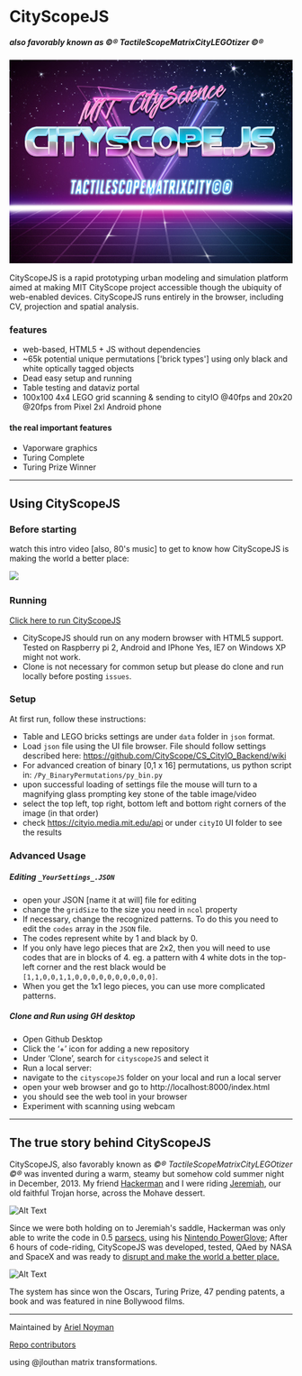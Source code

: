 # CityScopeJS

##### also favorably known as ©® TactileScopeMatrixCityLEGOtizer ©®

![](docs/csjs.jpg)

CityScopeJS is a rapid prototyping urban modeling and simulation platform aimed at making MIT CityScope project accessible though the ubiquity of web-enabled devices. CityScopeJS runs entirely in the browser, including CV, projection and spatial analysis.

### features

- web-based, HTML5 + JS without dependencies
- ~65k potential unique permutations ['brick types'] using only black and white optically tagged objects
- Dead easy setup and running
- Table testing and dataviz portal
- 100x100 4x4 LEGO grid scanning & sending to cityIO @40fps and 20x20 @20fps from Pixel 2xl Android phone

#### the real important features

- Vaporware graphics
- Turing Complete
- Turing Prize Winner

---

## Using CityScopeJS

### Before starting

watch this intro video [also, 80's music] to get to know how CityScopeJS is making the world a better place:

[![](http://img.youtube.com/vi/Z7v2clIaTKY/0.jpg)](http://www.youtube.com/watch?v=Z7v2clIaTKY "CityScopeJS | Intro & Setup")

### Running

[Click here to run CityScopeJS](https://cityscope.github.io/CS_citysc…)

- CityScopeJS should run on any modern browser with HTML5 support. Tested on Raspberry pi 2, Android and IPhone Yes, IE7 on Windows XP might not work.
- Clone is not necessary for common setup but please do clone and run locally before posting `issues`.

### Setup

At first run, follow these instructions:

- Table and LEGO bricks settings are under `data` folder in `json` format.
- Load `json` file using the UI file browser. File should follow settings described here:
  https://github.com/CityScope/CS_CityIO_Backend/wiki
- For advanced creation of binary [0,1 x 16] permutations, us python script in: `/Py_BinaryPermutations/py_bin.py`
- upon successful loading of settings file the mouse will turn to a magnifying glass prompting key stone of the table image/video
- select the top left, top right, bottom left and bottom right corners of the image (in that order)
- check https://cityio.media.mit.edu/api or under `cityIO` UI folder to see the results

### Advanced Usage

##### Editing `_YourSettings_.JSON`

- open your JSON [name it at will] file for editing
- change the `gridSize` to the size you need in `ncol` property
- If necessary, change the recognized patterns. To do this you need to edit the `codes` array in the `JSON` file.
- The codes represent white by 1 and black by 0.
- If you only have lego pieces that are 2x2, then you will need to use codes that are in blocks of 4. eg. a pattern with 4 white dots in the top-left corner and the rest black would be `[1,1,0,0,1,1,0,0,0,0,0,0,0,0,0,0]`.
- When you get the 1x1 lego pieces, you can use more complicated patterns.

##### Clone and Run using GH desktop

- Open Github Desktop
- Click the ‘+’ icon for adding a new repository
- Under ‘Clone’, search for `cityscopeJS` and select it
- Run a local server:
- navigate to the `cityscopeJS` folder on your local and run a local server
- open your web browser and go to http://localhost:8000/index.html
- you should see the web tool in your browser
- Experiment with scanning using webcam

---

## The true story behind CityScopeJS

CityScopeJS, also favorably known as _©® TactileScopeMatrixCityLEGOtizer ©®_ was invented during a warm, steamy but somehow cold summer night in December, 2013. My friend [Hackerman](https://www.youtube.com/watch?v=KEkrWRHCDQU) and I were riding [Jeremiah](https://www.youtube.com/watch?v=GBlWkNZph0s), our old faithful Trojan horse, across the Mohave dessert.

![Alt Text](https://media.giphy.com/media/oSYflamt3IEjm/giphy.gif)

Since we were both holding on to Jeremiah's saddle, Hackerman was only able to write the code in 0.5 [parsecs](https://en.wikipedia.org/wiki/Parsec "Title"), using his [Nintendo PowerGlove](https://en.wikipedia.org/wiki/Power_Glove); After 6 hours of code-riding, CityScopeJS was developed, tested, QAed by NASA and SpaceX and was ready to [disrupt and make the world a better place.](https://www.youtube.com/watch?v=J-GVd_HLlps)

![Alt Text](https://thumbs.gfycat.com/ReflectingHatefulEidolonhelvum-size_restricted.gif)

The system has since won the Oscars, Turing Prize, 47 pending patents, a book and was featured in nine Bollywood films.

---

Maintained by [Ariel Noyman](http://arielnoyman.com)

[Repo contributors](https://github.com/CityScope/CS_cityscopeJS/graphs/contributors)

using @jlouthan matrix transformations.
